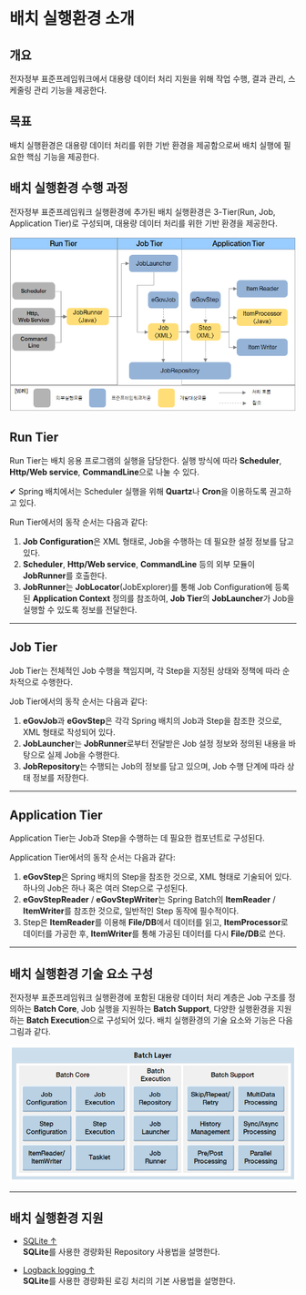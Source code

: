 # 배치 실행환경 소개

## 개요
전자정부 표준프레임워크에서 대용량 데이터 처리 지원을 위해 작업 수행, 결과 관리, 스케줄링 관리 기능을 제공한다.

## 목표
배치 실행환경은 대용량 데이터 처리를 위한 기반 환경을 제공함으로써 배치 실행에 필요한 핵심 기능을 제공한다.

## 배치 실행환경 수행 과정  

전자정부 표준프레임워크 실행환경에 추가된 배치 실행환경은 3-Tier(Run, Job, Application Tier)로 구성되며, 대용량 데이터 처리를 위한 기반 환경을 제공한다.  

![배치 실행환경 수행 과정](images/batch_process.png)


## Run Tier
Run Tier는 배치 응용 프로그램의 실행을 담당한다. 실행 방식에 따라 **Scheduler**, **Http/Web service**, **CommandLine**으로 나눌 수 있다.  

✔ Spring 배치에서는 Scheduler 실행을 위해 **Quartz**나 **Cron**을 이용하도록 권고하고 있다.

Run Tier에서의 동작 순서는 다음과 같다:

1. **Job Configuration**은 XML 형태로, Job을 수행하는 데 필요한 설정 정보를 담고 있다.
2. **Scheduler**, **Http/Web service**, **CommandLine** 등의 외부 모듈이 **JobRunner**를 호출한다.
3. **JobRunner**는 **JobLocator**(JobExplorer)를 통해 Job Configuration에 등록된 **Application Context** 정의를 참조하여, **Job Tier**의 **JobLauncher**가 Job을 실행할 수 있도록 정보를 전달한다.

---

## Job Tier
Job Tier는 전체적인 Job 수행을 책임지며, 각 Step을 지정된 상태와 정책에 따라 순차적으로 수행한다.

Job Tier에서의 동작 순서는 다음과 같다:

1. **eGovJob**과 **eGovStep**은 각각 Spring 배치의 Job과 Step을 참조한 것으로, XML 형태로 작성되어 있다.
2. **JobLauncher**는 **JobRunner**로부터 전달받은 Job 설정 정보와 정의된 내용을 바탕으로 실제 Job을 수행한다.
3. **JobRepository**는 수행되는 Job의 정보를 담고 있으며, Job 수행 단계에 따라 상태 정보를 저장한다.

---

## Application Tier
Application Tier는 Job과 Step을 수행하는 데 필요한 컴포넌트로 구성된다.

Application Tier에서의 동작 순서는 다음과 같다:

1. **eGovStep**은 Spring 배치의 Step을 참조한 것으로, XML 형태로 기술되어 있다. 하나의 Job은 하나 혹은 여러 Step으로 구성된다.
2. **eGovStepReader** / **eGovStepWriter**는 Spring Batch의 **ItemReader** / **ItemWriter**를 참조한 것으로, 일반적인 Step 동작에 필수적이다.
3. Step은 **ItemReader**를 이용해 **File/DB**에서 데이터를 읽고, **ItemProcessor**로 데이터를 가공한 후, **ItemWriter**를 통해 가공된 데이터를 다시 **File/DB**로 쓴다.

---

## 배치 실행환경 기술 요소 구성
전자정부 표준프레임워크 실행환경에 포함된 대용량 데이터 처리 계층은 Job 구조를 정의하는 **Batch Core**, Job 실행을 지원하는 **Batch Support**, 다양한 실행환경을 지원하는 **Batch Execution**으로 구성되어 있다. 배치 실행환경의 기술 요소와 기능은 다음 그림과 같다.

![배치 실행환경 기술요소 구성](images/batch_layer_new2.png)

---

## 배치 실행환경 지원

- [SQLite ↑](./batch-core-sqllite.md)  
**SQLite**를 사용한 경량화된 Repository 사용법을 설명한다.

- [Logback logging ↑](./batch-support-logback_logging.md)  
**SQLite**를 사용한 경량화된 로깅 처리의 기본 사용법을 설명한다.
